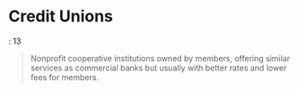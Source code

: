 # Credit Unions

: 13

> Nonprofit cooperative institutions owned by members, offering similar services as commercial banks but usually with better rates and lower fees for members.
>